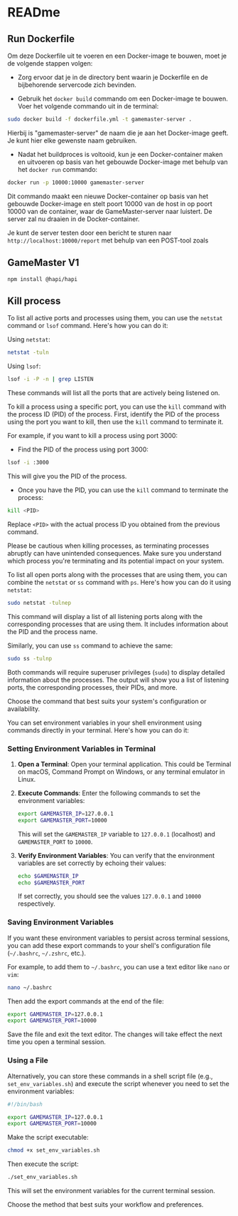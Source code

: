 # READme

## Run Dockerfile

Om deze Dockerfile uit te voeren en een Docker-image te bouwen, moet je de volgende stappen volgen:

- Zorg ervoor dat je in de directory bent waarin je Dockerfile en de bijbehorende servercode zich bevinden.

- Gebruik het `docker build` commando om een Docker-image te bouwen. Voer het volgende commando uit in de terminal:

```bash
sudo docker build -f dockerfile.yml -t gamemaster-server .
```

Hierbij is "gamemaster-server" de naam die je aan het Docker-image geeft. Je kunt hier elke gewenste naam gebruiken.

- Nadat het buildproces is voltooid, kun je een Docker-container maken en uitvoeren op basis van het gebouwde Docker-image met behulp van het `docker run` commando:

```bash
docker run -p 10000:10000 gamemaster-server
```

Dit commando maakt een nieuwe Docker-container op basis van het gebouwde Docker-image en stelt poort 10000 van de host in op poort 10000 van de container, waar de GameMaster-server naar luistert. De server zal nu draaien in de Docker-container.

Je kunt de server testen door een bericht te sturen naar `http://localhost:10000/report` met behulp van een POST-tool zoals

## GameMaster V1

`npm install @hapi/hapi`

## Kill process

To list all active ports and processes using them, you can use the `netstat` command or `lsof` command. Here's how you can do it:

Using `netstat`:

```bash
netstat -tuln
```

Using `lsof`:

```bash
lsof -i -P -n | grep LISTEN
```

These commands will list all the ports that are actively being listened on.

To kill a process using a specific port, you can use the `kill` command with the process ID (PID) of the process. First, identify the PID of the process using the port you want to kill, then use the `kill` command to terminate it.

For example, if you want to kill a process using port 3000:

- Find the PID of the process using port 3000:

```bash
lsof -i :3000
```

This will give you the PID of the process.

- Once you have the PID, you can use the `kill` command to terminate the process:

```bash
kill <PID>
```

Replace `<PID>` with the actual process ID you obtained from the previous command.

Please be cautious when killing processes, as terminating processes abruptly can have unintended consequences. Make sure you understand which process you're terminating and its potential impact on your system.

To list all open ports along with the processes that are using them, you can combine the `netstat` or `ss` command with `ps`. Here's how you can do it using `netstat`:

```bash
sudo netstat -tulnep
```

This command will display a list of all listening ports along with the corresponding processes that are using them. It includes information about the PID and the process name.

Similarly, you can use `ss` command to achieve the same:

```bash
sudo ss -tulnp
```

Both commands will require superuser privileges (`sudo`) to display detailed information about the processes. The output will show you a list of listening ports, the corresponding processes, their PIDs, and more.

Choose the command that best suits your system's configuration or availability.

You can set environment variables in your shell environment using commands directly in your terminal. Here's how you can do it:

### Setting Environment Variables in Terminal

1. **Open a Terminal**:
   Open your terminal application. This could be Terminal on macOS, Command Prompt on Windows, or any terminal emulator in Linux.

2. **Execute Commands**:
   Enter the following commands to set the environment variables:

   ```sh
   export GAMEMASTER_IP=127.0.0.1
   export GAMEMASTER_PORT=10000
   ```

   This will set the `GAMEMASTER_IP` variable to `127.0.0.1` (localhost) and `GAMEMASTER_PORT` to `10000`.

3. **Verify Environment Variables**:
   You can verify that the environment variables are set correctly by echoing their values:

   ```sh
   echo $GAMEMASTER_IP
   echo $GAMEMASTER_PORT
   ```

   If set correctly, you should see the values `127.0.0.1` and `10000` respectively.

### Saving Environment Variables

If you want these environment variables to persist across terminal sessions, you can add these export commands to your shell's configuration file (`~/.bashrc`, `~/.zshrc`, etc.).

For example, to add them to `~/.bashrc`, you can use a text editor like `nano` or `vim`:

```sh
nano ~/.bashrc
```

Then add the export commands at the end of the file:

```sh
export GAMEMASTER_IP=127.0.0.1
export GAMEMASTER_PORT=10000
```

Save the file and exit the text editor. The changes will take effect the next time you open a terminal session.

### Using a File

Alternatively, you can store these commands in a shell script file (e.g., `set_env_variables.sh`) and execute the script whenever you need to set the environment variables:

```sh
#!/bin/bash

export GAMEMASTER_IP=127.0.0.1
export GAMEMASTER_PORT=10000
```

Make the script executable:

```sh
chmod +x set_env_variables.sh
```

Then execute the script:

```sh
./set_env_variables.sh
```

This will set the environment variables for the current terminal session.

Choose the method that best suits your workflow and preferences.
